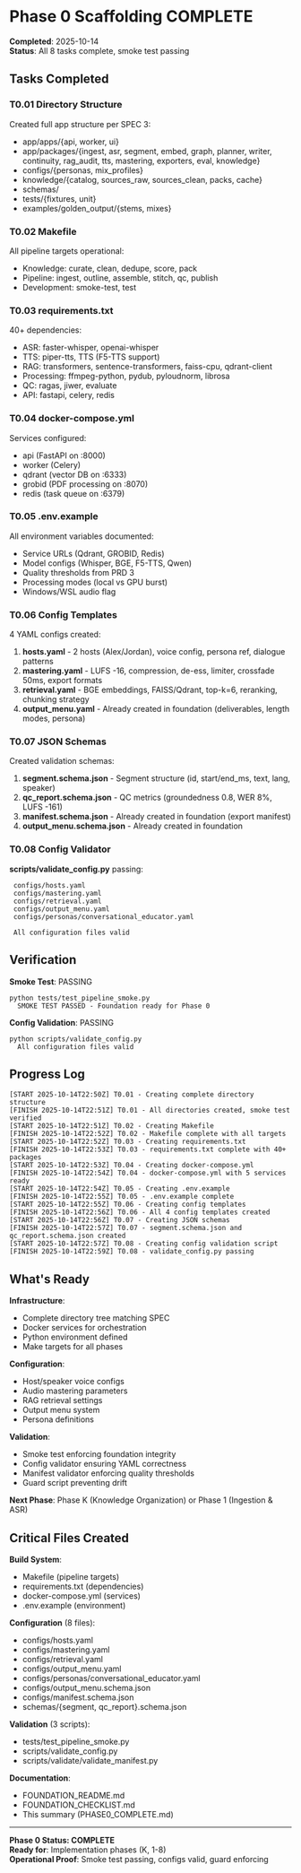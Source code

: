 ﻿# Phase 0  Scaffolding COMPLETE 

**Completed**: 2025-10-14  
**Status**: All 8 tasks complete, smoke test passing

## Tasks Completed

### T0.01  Directory Structure
Created full app structure per SPEC 3:
- app/apps/{api, worker, ui}
- app/packages/{ingest, asr, segment, embed, graph, planner, writer, continuity, rag_audit, tts, mastering, exporters, eval, knowledge}
- configs/{personas, mix_profiles}
- knowledge/{catalog, sources_raw, sources_clean, packs, cache}
- schemas/
- tests/{fixtures, unit}
- examples/golden_output/{stems, mixes}

### T0.02  Makefile
All pipeline targets operational:
- Knowledge: curate, clean, dedupe, score, pack
- Pipeline: ingest, outline, assemble, stitch, qc, publish
- Development: smoke-test, test

### T0.03  requirements.txt
40+ dependencies:
- ASR: faster-whisper, openai-whisper
- TTS: piper-tts, TTS (F5-TTS support)
- RAG: transformers, sentence-transformers, faiss-cpu, qdrant-client
- Processing: ffmpeg-python, pydub, pyloudnorm, librosa
- QC: ragas, jiwer, evaluate
- API: fastapi, celery, redis

### T0.04  docker-compose.yml
Services configured:
- api (FastAPI on :8000)
- worker (Celery)
- qdrant (vector DB on :6333)
- grobid (PDF processing on :8070)
- redis (task queue on :6379)

### T0.05  .env.example
All environment variables documented:
- Service URLs (Qdrant, GROBID, Redis)
- Model configs (Whisper, BGE, F5-TTS, Qwen)
- Quality thresholds from PRD 3
- Processing modes (local vs GPU burst)
- Windows/WSL audio flag

### T0.06  Config Templates
4 YAML configs created:
1. **hosts.yaml** - 2 hosts (Alex/Jordan), voice config, persona ref, dialogue patterns
2. **mastering.yaml** - LUFS -16, compression, de-ess, limiter, crossfade 50ms, export formats
3. **retrieval.yaml** - BGE embeddings, FAISS/Qdrant, top-k=6, reranking, chunking strategy
4. **output_menu.yaml** - Already created in foundation (deliverables, length modes, persona)

### T0.07  JSON Schemas
Created validation schemas:
1. **segment.schema.json** - Segment structure (id, start/end_ms, text, lang, speaker)
2. **qc_report.schema.json** - QC metrics (groundedness 0.8, WER 8%, LUFS -161)
3. **manifest.schema.json** - Already created in foundation (export manifest)
4. **output_menu.schema.json** - Already created in foundation

### T0.08  Config Validator
**scripts/validate_config.py** passing:
```
 configs/hosts.yaml
 configs/mastering.yaml
 configs/retrieval.yaml
 configs/output_menu.yaml
 configs/personas/conversational_educator.yaml

 All configuration files valid
```

## Verification

**Smoke Test**:  PASSING
```
python tests/test_pipeline_smoke.py
  SMOKE TEST PASSED - Foundation ready for Phase 0
```

**Config Validation**:  PASSING
```
python scripts/validate_config.py
  All configuration files valid
```

## Progress Log
```
[START 2025-10-14T22:50Z] T0.01 - Creating complete directory structure
[FINISH 2025-10-14T22:51Z] T0.01 - All directories created, smoke test verified
[START 2025-10-14T22:51Z] T0.02 - Creating Makefile
[FINISH 2025-10-14T22:52Z] T0.02 - Makefile complete with all targets
[START 2025-10-14T22:52Z] T0.03 - Creating requirements.txt
[FINISH 2025-10-14T22:53Z] T0.03 - requirements.txt complete with 40+ packages
[START 2025-10-14T22:53Z] T0.04 - Creating docker-compose.yml
[FINISH 2025-10-14T22:54Z] T0.04 - docker-compose.yml with 5 services ready
[START 2025-10-14T22:54Z] T0.05 - Creating .env.example
[FINISH 2025-10-14T22:55Z] T0.05 - .env.example complete
[START 2025-10-14T22:55Z] T0.06 - Creating config templates
[FINISH 2025-10-14T22:56Z] T0.06 - All 4 config templates created
[START 2025-10-14T22:56Z] T0.07 - Creating JSON schemas
[FINISH 2025-10-14T22:57Z] T0.07 - segment.schema.json and qc_report.schema.json created
[START 2025-10-14T22:57Z] T0.08 - Creating config validation script
[FINISH 2025-10-14T22:59Z] T0.08 - validate_config.py passing
```

## What's Ready

**Infrastructure**:
- Complete directory tree matching SPEC
- Docker services for orchestration
- Python environment defined
- Make targets for all phases

**Configuration**:
- Host/speaker voice configs
- Audio mastering parameters
- RAG retrieval settings
- Output menu system
- Persona definitions

**Validation**:
- Smoke test enforcing foundation integrity
- Config validator ensuring YAML correctness
- Manifest validator enforcing quality thresholds
- Guard script preventing drift

**Next Phase**: Phase K (Knowledge Organization) or Phase 1 (Ingestion & ASR)

## Critical Files Created

**Build System**:
- Makefile (pipeline targets)
- requirements.txt (dependencies)
- docker-compose.yml (services)
- .env.example (environment)

**Configuration** (8 files):
- configs/hosts.yaml
- configs/mastering.yaml
- configs/retrieval.yaml
- configs/output_menu.yaml
- configs/personas/conversational_educator.yaml
- configs/output_menu.schema.json
- configs/manifest.schema.json
- schemas/{segment, qc_report}.schema.json

**Validation** (3 scripts):
- tests/test_pipeline_smoke.py
- scripts/validate_config.py
- scripts/validate/validate_manifest.py

**Documentation**:
- FOUNDATION_README.md
- FOUNDATION_CHECKLIST.md
- This summary (PHASE0_COMPLETE.md)

---

**Phase 0 Status:  COMPLETE**  
**Ready for**: Implementation phases (K, 1-8)  
**Operational Proof**: Smoke test passing, configs valid, guard enforcing
